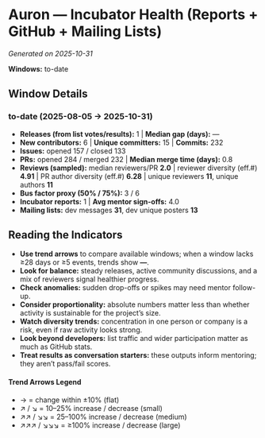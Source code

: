 # Auron — Incubator Health (Reports + GitHub + Mailing Lists)
_Generated on 2025-10-31_

**Windows:** to-date

## Window Details
### to-date  (2025-08-05 → 2025-10-31)
- **Releases (from list votes/results):** 1  |  **Median gap (days):** —
- **New contributors:** 6  |  **Unique committers:** 15  |  **Commits:** 232
- **Issues:** opened 157 / closed 133
- **PRs:** opened 284 / merged 232  |  **Median merge time (days):** 0.8
- **Reviews (sampled):** median reviewers/PR **2.0**  |  reviewer diversity (eff.#) **4.91**  |  PR author diversity (eff.#) **6.28**  |  unique reviewers **11**, unique authors **11**
- **Bus factor proxy (50% / 75%):** 3 / 6
- **Incubator reports:** 1  |  **Avg mentor sign-offs:** 4.0
- **Mailing lists:** dev messages **31**, dev unique posters **13**

## Reading the Indicators
- **Use trend arrows** to compare available windows; when a window lacks ≥28 days or ≥5 events, trends show **—**.
- **Look for balance:** steady releases, active community discussions, and a mix of reviewers signal healthier progress.
- **Check anomalies:** sudden drop-offs or spikes may need mentor follow-up.
- **Consider proportionality:** absolute numbers matter less than whether activity is sustainable for the project’s size.
- **Watch diversity trends:** concentration in one person or company is a risk, even if raw activity looks strong.
- **Look beyond developers:** list traffic and wider participation matter as much as GitHub stats.
- **Treat results as conversation starters:** these outputs inform mentoring; they aren’t pass/fail scores.

#### Trend Arrows Legend
- →  = change within ±10% (flat)
- ↗ / ↘ = 10–25% increase / decrease (small)
- ↗↗ / ↘↘ = 25–100% increase / decrease (medium)
- ↗↗↗ / ↘↘↘ = ≥100% increase / decrease (large)
